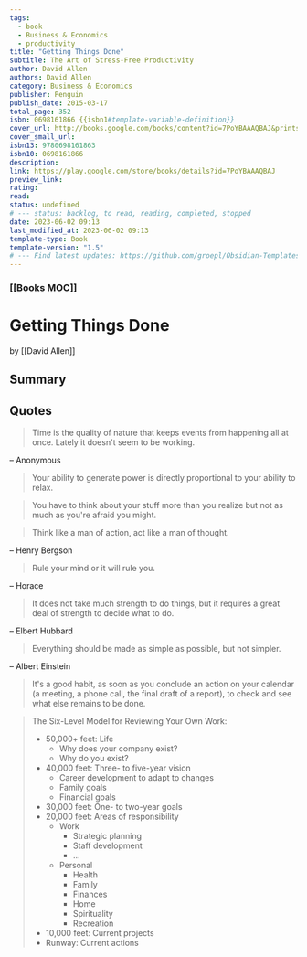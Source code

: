 ```yaml
---
tags:
  - book
  - Business & Economics
  - productivity
title: "Getting Things Done"
subtitle: The Art of Stress-Free Productivity
author: David Allen
authors: David Allen
category: Business & Economics
publisher: Penguin
publish_date: 2015-03-17
total_page: 352
isbn: 0698161866 {{isbn1#template-variable-definition}}
cover_url: http://books.google.com/books/content?id=7PoYBAAAQBAJ&printsec=frontcover&img=1&zoom=1&edge=curl&source=gbs_api
cover_small_url: 
isbn13: 9780698161863
isbn10: 0698161866
description:
link: https://play.google.com/store/books/details?id=7PoYBAAAQBAJ
preview_link: 
rating:
read:
status: undefined
# --- status: backlog, to read, reading, completed, stopped
date: 2023-06-02 09:13
last_modified_at: 2023-06-02 09:13
template-type: Book
template-version: "1.5"
# --- Find latest updates: https://github.com/groepl/Obsidian-Templates
---
```


### [[Books MOC]]

# Getting Things Done

by [[David Allen]]

## Summary

<!--The Book in 3 Sentences. No more than a couple paragraphs summarizing this BOOK -->

## Quotes

> Time is the quality of nature that keeps events from happening all at once. Lately it doesn't seem to be working.

– Anonymous

> Your ability to generate power is directly proportional to your ability to relax.

> You have to think about your stuff more than you realize but not as much as you're afraid you might.

> Think like a man of action, act like a man of thought.

– Henry Bergson

> Rule your mind or it will rule you.

– Horace

> It does not take much strength to do things, but it requires a great deal of strength to decide what to do.

– Elbert Hubbard

> Everything should be made as simple as possible, but not simpler.

– Albert Einstein

> It's a good habit, as soon as you conclude an action on your calendar (a meeting, a phone call, the final draft of a report), to check and see what else remains to be done.

> The Six-Level Model for Reviewing Your Own Work:
> 
> * 50,000+ feet: Life
> 	* Why does your company exist?
> 	* Why do you exist?
> * 40,000 feet: Three- to five-year vision
> 	* Career development to adapt to changes
> 	* Family goals
> 	* Financial goals
> * 30,000 feet: One- to two-year goals
> * 20,000 feet: Areas of responsibility
> 	* Work
> 		* Strategic planning
> 		* Staff development
> 		* ...
> 	* Personal
> 		* Health
> 		* Family
> 		* Finances
> 		* Home
> 		* Spirituality
> 		* Recreation
> * 10,000 feet: Current projects
> * Runway: Current actions